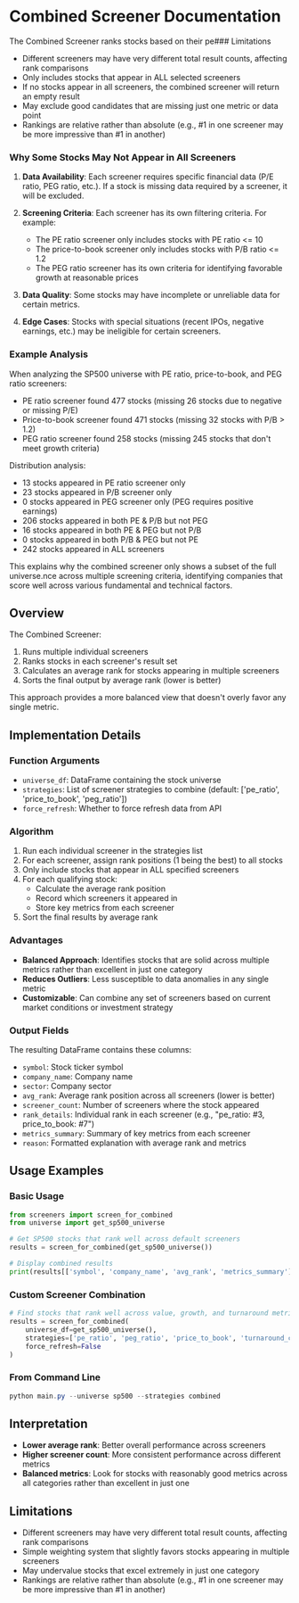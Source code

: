 # Combined Screener Documentation

The Combined Screener ranks stocks based on their pe### Limitations

- Different screeners may have very different total result counts, affecting rank comparisons
- Only includes stocks that appear in ALL selected screeners
- If no stocks appear in all screeners, the combined screener will return an empty result
- May exclude good candidates that are missing just one metric or data point
- Rankings are relative rather than absolute (e.g., #1 in one screener may be more impressive than #1 in another)

### Why Some Stocks May Not Appear in All Screeners

1. **Data Availability**: Each screener requires specific financial data (P/E ratio, PEG ratio, etc.). If a stock is missing data required by a screener, it will be excluded.

2. **Screening Criteria**: Each screener has its own filtering criteria. For example:
   - The PE ratio screener only includes stocks with PE ratio <= 10
   - The price-to-book screener only includes stocks with P/B ratio <= 1.2
   - The PEG ratio screener has its own criteria for identifying favorable growth at reasonable prices

3. **Data Quality**: Some stocks may have incomplete or unreliable data for certain metrics.

4. **Edge Cases**: Stocks with special situations (recent IPOs, negative earnings, etc.) may be ineligible for certain screeners.

### Example Analysis

When analyzing the SP500 universe with PE ratio, price-to-book, and PEG ratio screeners:

- PE ratio screener found 477 stocks (missing 26 stocks due to negative or missing P/E)
- Price-to-book screener found 471 stocks (missing 32 stocks with P/B > 1.2)
- PEG ratio screener found 258 stocks (missing 245 stocks that don't meet growth criteria)

Distribution analysis:
- 13 stocks appeared in PE ratio screener only
- 23 stocks appeared in P/B screener only
- 0 stocks appeared in PEG screener only (PEG requires positive earnings)
- 206 stocks appeared in both PE & P/B but not PEG
- 16 stocks appeared in both PE & PEG but not P/B
- 0 stocks appeared in both P/B & PEG but not PE
- 242 stocks appeared in ALL screeners

This explains why the combined screener only shows a subset of the full universe.nce across multiple screening criteria, identifying companies that score well across various fundamental and technical factors.

## Overview

The Combined Screener:
1. Runs multiple individual screeners
2. Ranks stocks in each screener's result set
3. Calculates an average rank for stocks appearing in multiple screeners
4. Sorts the final output by average rank (lower is better)

This approach provides a more balanced view that doesn't overly favor any single metric.

## Implementation Details

### Function Arguments

- `universe_df`: DataFrame containing the stock universe
- `strategies`: List of screener strategies to combine (default: ['pe_ratio', 'price_to_book', 'peg_ratio'])
- `force_refresh`: Whether to force refresh data from API

### Algorithm

1. Run each individual screener in the strategies list
2. For each screener, assign rank positions (1 being the best) to all stocks
3. Only include stocks that appear in ALL specified screeners
4. For each qualifying stock:
   - Calculate the average rank position
   - Record which screeners it appeared in
   - Store key metrics from each screener
5. Sort the final results by average rank

### Advantages

- **Balanced Approach**: Identifies stocks that are solid across multiple metrics rather than excellent in just one category
- **Reduces Outliers**: Less susceptible to data anomalies in any single metric
- **Customizable**: Can combine any set of screeners based on current market conditions or investment strategy

### Output Fields

The resulting DataFrame contains these columns:
- `symbol`: Stock ticker symbol
- `company_name`: Company name
- `sector`: Company sector
- `avg_rank`: Average rank position across all screeners (lower is better)
- `screener_count`: Number of screeners where the stock appeared
- `rank_details`: Individual rank in each screener (e.g., "pe_ratio: #3, price_to_book: #7")
- `metrics_summary`: Summary of key metrics from each screener
- `reason`: Formatted explanation with average rank and metrics

## Usage Examples

### Basic Usage

```python
from screeners import screen_for_combined
from universe import get_sp500_universe

# Get SP500 stocks that rank well across default screeners
results = screen_for_combined(get_sp500_universe())

# Display combined results
print(results[['symbol', 'company_name', 'avg_rank', 'metrics_summary']])
```

### Custom Screener Combination

```python
# Find stocks that rank well across value, growth, and turnaround metrics
results = screen_for_combined(
    universe_df=get_sp500_universe(),
    strategies=['pe_ratio', 'peg_ratio', 'price_to_book', 'turnaround_candidates'],
    force_refresh=False
)
```

### From Command Line

```powershell
python main.py --universe sp500 --strategies combined
```

## Interpretation

- **Lower average rank**: Better overall performance across screeners
- **Higher screener count**: More consistent performance across different metrics
- **Balanced metrics**: Look for stocks with reasonably good metrics across all categories rather than excellent in just one

## Limitations

- Different screeners may have very different total result counts, affecting rank comparisons
- Simple weighting system that slightly favors stocks appearing in multiple screeners
- May undervalue stocks that excel extremely in just one category
- Rankings are relative rather than absolute (e.g., #1 in one screener may be more impressive than #1 in another)
